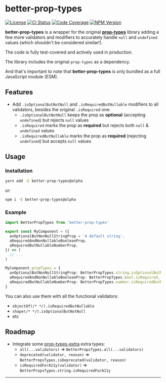 # better-prop-types

[![License][img-license]][lnk-license]
[![CI Status][img-github]][lnk-github]
[![Code Coverage][img-codecov]][lnk-codecov]
[![NPM Version][img-npm]][lnk-npm]

**better-prop-types** is a wrapper for the original **[prop-types][lnk-prop-types]** library adding a few more validators and
modifiers to accurately handle `null` and `undefined` values (which shouldn't be considered similar!).

The code is fully test-covered and actively used in production.

The library includes the original `prop-types` as a dependency.

And that's important to note that **better-prop-types** is only bundled as a full JavaScript module (ESM).

## Features

- Add `.isOptionalButNotNull` and `.isRequiredButNullable` modifiers to all validators, besides the original
  `.isRequired` one:
  - `.isOptionalButNotNull` keeps the prop as **optional** (accepting `undefined`) but rejects `null` values
  - `.isRequired` marks the prop as **required** but rejects both `null` & `undefined` values
  - `.isRequiredButNullable` marks the prop as **required** (rejecting `undefined`) but accepts `null` values

## Usage

### Installation

```sh
yarn add -E better-prop-types@alpha
```

or:

```sh
npm i -E better-prop-types@alpha
```

### Example

```ts
import BetterPropTypes from 'better-prop-types'

export const MyComponent = ({
  anOptionalButNonNullStringProp = 'A default string',
  aRequiredAndNonNullableBooleanProp,
  aRequiredButNullableNumberProp,
}) => (
  // ...
)

MyComponent.propTypes = {
  anOptionalButNonNullStringProp: BetterPropTypes.string.isOptionalButNotNull,
  aRequiredAndNonNullableBooleanProp: BetterPropTypes.bool.isRequired,
  aRequiredButNullableNumberProp: BetterPropTypes.number.isRequiredButNullable,
}
```

You can also use them with all the functional validators:

- `objectOf(/* */).isRequiredButNullable`
- `shape(/* */).isOptionalButNotNull`
- etc

## Roadmap

- Integrate some [prop-types-extra](https://github.com/react-bootstrap/prop-types-extra) extra types:
  - `all(...validators)` => `BetterPropsTypes.all(...validators)`
  - `deprecated(validator, reason)` => `BetterPropsTypes.isDeprecated(validator, reason)`
  - `isRequiredForA11y(validator)` => `BetterPropsTypes.string.isRequiredForA11y`

---

[img-codecov]: https://img.shields.io/codecov/c/github/ivangabriele/better-prop-types/alpha?style=flat-square
[img-github]: https://img.shields.io/github/workflow/status/ivangabriele/better-prop-types/Check/alpha?style=flat-square
[img-license]: https://img.shields.io/github/license/ivangabriele/better-prop-types?style=flat-square
[img-npm]: https://img.shields.io/npm/v/better-prop-types/alpha?style=flat-square
[lnk-codecov]: https://codecov.io/gh/ivangabriele/better-prop-types/branch/alpha
[lnk-github]: https://github.com/ivangabriele/better-prop-types/actions?query=branch%3Aalpha++
[lnk-license]: https://github.com/ivangabriele/better-prop-types/blob/alpha/LICENSE
[lnk-npm]: https://www.npmjs.com/package/better-prop-types/v/alpha
[lnk-prop-types]: https://github.com/facebook/prop-types
